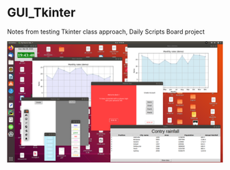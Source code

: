 # GUI_Tkinter
 Notes from testing Tkinter class approach, Daily Scripts Board project

![GUI_tkinter.png](GUI_Tkinter_new.png)
